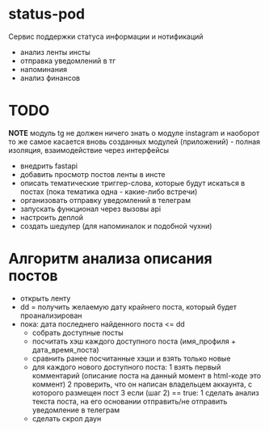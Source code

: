 # status-pod

Сервис поддержки статуса информации и нотификаций
- анализ ленты инсты
- отправка уведомлений в тг
- напоминания
- анализ финансов

# TODO
**NOTE** модуль tg не должен ничего знать о модуле instagram и наоборот
то же самое касается вновь созданных модулей (приложений) - полная изоляция,
взаимодействие через интерфейсы

- внедрить fastapi
- добавить просмотр постов ленты в инсте
- описать тематические триггер-слова, которые будут искаться в постах
 (пока тематика одна - какие-либо встречи)
- организовать отправку уведомлений в телеграм
- запускать функционал через вызовы api
- настроить деплой
- создать шедулер (для напоминалок и подобной чухни)

# Алгоритм анализа описания постов
- открыть ленту
- dd = получить желаемую дату крайнего поста, который будет проанализирован
- пока: дата последнего найденного поста <= dd
    - собрать доступные посты
    - посчитать хэш каждого доступного поста (имя_профиля + дата_время_поста)
    - сравнить ранее посчитанные хэши и взять только новые
    - для каждого нового доступного поста:
        1 взять первый комментарий (описание поста на данный момент в html-коде это коммент)
        2 проверить, что он написан владельцем аккаунта, с которого размещен пост
        3 если (шаг 2) == true:
            1 сделать анализ текста поста, на его основании отправить/не отправить уведомление в телеграм
    - сделать скрол даун
